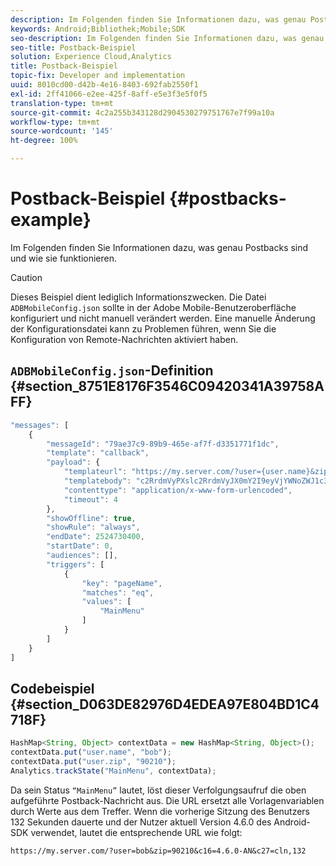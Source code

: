 ```yaml
---
description: Im Folgenden finden Sie Informationen dazu, was genau Postbacks sind und wie sie funktionieren.
keywords: Android;Bibliothek;Mobile;SDK
seo-description: Im Folgenden finden Sie Informationen dazu, was genau Postbacks sind und wie sie funktionieren.
seo-title: Postback-Beispiel
solution: Experience Cloud,Analytics
title: Postback-Beispiel
topic-fix: Developer and implementation
uuid: 8010cd00-d42b-4e16-8403-692fab2550f1
exl-id: 2ff41066-e2ee-425f-8aff-e5e3f3e5f0f5
translation-type: tm+mt
source-git-commit: 4c2a255b343128d2904530279751767e7f99a10a
workflow-type: tm+mt
source-wordcount: '145'
ht-degree: 100%

---
```


# Postback-Beispiel {#postbacks-example}

Im Folgenden finden Sie Informationen dazu, was genau Postbacks sind und wie sie funktionieren.

>[!CAUTION]
>
>Dieses Beispiel dient lediglich Informationszwecken. Die Datei `ADBMobileConfig.json` sollte in der Adobe Mobile-Benutzeroberfläche konfiguriert und nicht manuell verändert werden. Eine manuelle Änderung der Konfigurationsdatei kann zu Problemen führen, wenn Sie die Konfiguration von Remote-Nachrichten aktiviert haben.

## `ADBMobileConfig.json`-Definition {#section_8751E8176F3546C09420341A39758AFF}

```js
"messages": [ 
    { 
        "messageId": "79ae37c9-89b9-465e-af7f-d3351771f1dc", 
        "template": "callback", 
        "payload": {  
            "templateurl": "https://my.server.com/?user={user.name}&zip={user.zip}&c16={%sdkver%}&c27=cln,{a.PrevSessionLength}", 
            "templatebody": "c2RrdmVyPXslc2RrdmVyJX0mY2I9eyVjYWNoZWJ1c3QlfSZjbGllbnRJZD17bi5jbGllbnQuaWR9JnRzPXsldGltZXN0YW1wVSV9JnRzej17JXRpbWVzdGFtcFolfQ==", 
            "contenttype": "application/x-www-form-urlencoded",  
            "timeout": 4 
        }, 
        "showOffline": true, 
        "showRule": "always", 
        "endDate": 2524730400, 
        "startDate": 0, 
        "audiences": [], 
        "triggers": [ 
            { 
                "key": "pageName", 
                "matches": "eq", 
                "values": [ 
                    "MainMenu" 
                ] 
            } 
        ] 
    } 
] 
```

## Codebeispiel {#section_D063DE82976D4EDEA97E804BD1C4718F}

```js
HashMap<String, Object> contextData = new HashMap<String, Object>(); 
contextData.put("user.name", "bob"); 
contextData.put("user.zip", "90210"); 
Analytics.trackState("MainMenu", contextData);
```

Da sein Status `“MainMenu”` lautet, löst dieser Verfolgungsaufruf die oben aufgeführte Postback-Nachricht aus. Die URL ersetzt alle Vorlagenvariablen durch Werte aus dem Treffer. Wenn die vorherige Sitzung des Benutzers 132 Sekunden dauerte und der Nutzer aktuell Version 4.6.0 des Android-SDK verwendet, lautet die entsprechende URL wie folgt:

`https://my.server.com/?user=bob&zip=90210&c16=4.6.0-AN&c27=cln,132`
